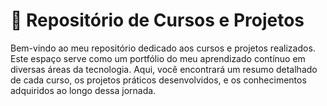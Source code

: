 # 🚀 Repositório de Cursos e Projetos

Bem-vindo ao meu repositório dedicado aos cursos e projetos realizados. Este espaço serve como um portfólio do meu aprendizado contínuo em diversas áreas da tecnologia. Aqui, você encontrará um resumo detalhado de cada curso, os projetos práticos desenvolvidos, e os conhecimentos adquiridos ao longo dessa jornada.
